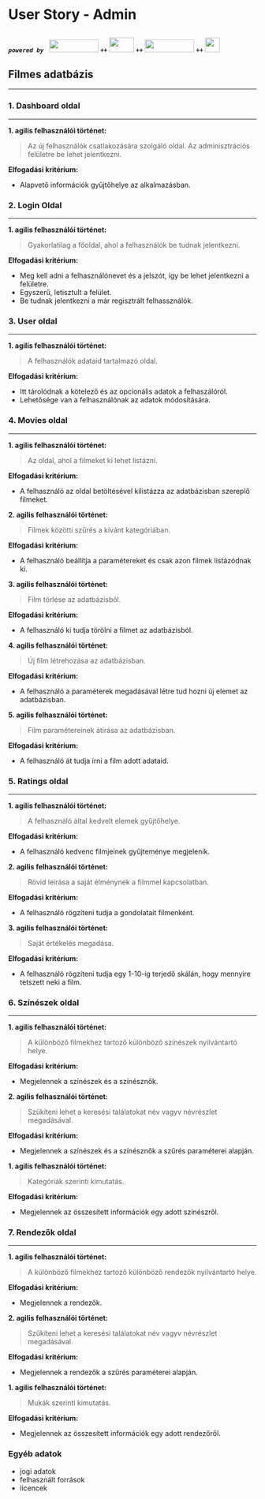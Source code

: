 # User Story - Admin


##
***`powered by `***
<img src="https://brandslogos.com/wp-content/uploads/images/large/angular-logo-black-and-white-1.png" width="100" height="26" />
***`++`***
<img src="https://cdn.freebiesupply.com/logos/large/2x/nodejs-1-logo-black-and-white.png" width="50" height="30" />
***`++`***
<img src="https://brandslogos.com/wp-content/uploads/images/large/mongodb-logo-black-and-white.png" width="100" height="26" />
***`++`***
<img src="https://cdn4.iconfinder.com/data/icons/logos-brands-5/24/markdown-512.png" width="30" height="30" />


## Filmes adatbázis
***


### 1. Dashboard oldal
***
**1. agilis felhasználói történet:**
> Az új felhasználók csatlakozására szolgáló oldal. Az adminisztrációs felületre be lehet jelentkezni.

**Elfogadási kritérium:**
* Alapvető információk gyűjtőhelye az alkalmazásban.


### 2. Login Oldal
***
**1. agilis felhasználói történet:**
> Gyakorlatilag a főoldal, ahol a felhasználók be tudnak jelentkezni. 

**Elfogadási kritérium:**
* Meg kell adni a felhasználónevet és a jelszót,  így be lehet jelentkezni a felületre.
* Egyszerű, letisztult a felület.
* Be tudnak jelentkezni a már regisztrált felhassználók.


### 3. User oldal
***
**1. agilis felhasználói történet:**
> A felhasználók adataid tartalmazó oldal.

**Elfogadási kritérium:**
* Itt tárolódnak a kötelező és az opcionális adatok a felhaszálóról.
* Lehetősége van a felhasználónak az adatok módosítására.


### 4. Movies oldal
***
**1. agilis felhasználói történet:**
> Az oldal, ahol a filmeket ki lehet listázni.

**Elfogadási kritérium:**
* A felhasználó az oldal betöltésével kilistázza az adatbázisban szereplő filmeket.

**2. agilis felhasználói történet:**
> Filmek közötti szűrés a kívánt kategóriában.

**Elfogadási kritérium:**
* A felhasználó beállítja a paramétereket és csak azon filmek listázódnak ki.

**3. agilis felhasználói történet:**
> Film törlése az adatbázisból.

**Elfogadási kritérium:**
* A felhasználó ki tudja törölni a filmet az adatbázisból.

**4. agilis felhasználói történet:**
> Új film létrehozása az adatbázisban.

**Elfogadási kritérium:**
* A felhasználó a paraméterek megadásával létre tud hozni új elemet az adatbázisban.

**5. agilis felhasználói történet:**
> Film paramétereinek átírása az adatbázisban.

**Elfogadási kritérium:**
* A felhasználó át tudja írni a film adott adataid.


### 5. Ratings oldal
***
**1. agilis felhasználói történet:**
> A felhasználó által kedvelt elemek gyűjtőhelye.

**Elfogadási kritérium:**
* A felhasználó kedvenc filmjeinek gyűjteménye megjelenik.

**2. agilis felhasználói történet:**
> Rövid leírása a saját élménynek a filmmel kapcsolatban. 

**Elfogadási kritérium:**
* A felhasználó rögzíteni tudja a gondolatait filmenként.

**3. agilis felhasználói történet:**
> Saját értékelés megadása.

**Elfogadási kritérium:**
* A felhasználó rögzíteni tudja egy 1-10-ig terjedő skálán, hogy mennyire tetszett neki a film.



### 6. Színészek oldal
***
**1. agilis felhasználói történet:**
> A különböző filmekhez tartoző különböző színészek nyilvántartó helye.

**Elfogadási kritérium:**
* Megjelennek a színészek és a színésznők.

**2. agilis felhasználói történet:**
> Szűkíteni lehet a keresési találatokat név vagyv névrészlet megadásával.

**Elfogadási kritérium:**
* Megjelennek a színészek és a színésznők a szűrés paraméterei alapján.

**1. agilis felhasználói történet:**
> Kategóriák szerinti kimutatás.

**Elfogadási kritérium:**
* Megjelennek az összesített információk egy adott színészről.


### 7. Rendezők oldal
***
**1. agilis felhasználói történet:**
> A különböző filmekhez tartoző különböző rendezők nyilvántartó helye.

**Elfogadási kritérium:**
* Megjelennek a rendezők.

**2. agilis felhasználói történet:**
> Szűkíteni lehet a keresési találatokat név vagyv névrészlet megadásával.

**Elfogadási kritérium:**
* Megjelennek a rendezők a szűrés paraméterei alapján.

**1. agilis felhasználói történet:**
> Mukák szerinti kimutatás.

**Elfogadási kritérium:**
* Megjelennek az összesített információk egy adott rendezőről.


### Egyéb adatok
* jogi adatok
* felhasznált források
* licencek
